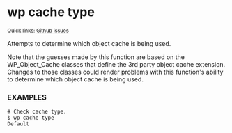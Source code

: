 # wp cache type

<small>Quick links: <a href="https://github.com/issues?q=is%3Aopen+label%3Acommand%3Acache-type+sort%3Aupdated-desc+org%3Awp-cli">Github issues</a></small>

Attempts to determine which object cache is being used.

Note that the guesses made by this function are based on the
WP_Object_Cache classes that define the 3rd party object cache extension.
Changes to those classes could render problems with this function's
ability to determine which object cache is being used.

### EXAMPLES

    # Check cache type.
    $ wp cache type
    Default



